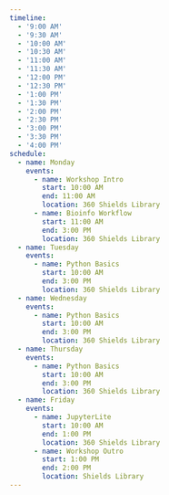 ```yaml
---
timeline:
  - '9:00 AM'
  - '9:30 AM'
  - '10:00 AM'
  - '10:30 AM'
  - '11:00 AM'
  - '11:30 AM'
  - '12:00 PM'
  - '12:30 PM'
  - '1:00 PM'
  - '1:30 PM'
  - '2:00 PM'
  - '2:30 PM'
  - '3:00 PM'
  - '3:30 PM'
  - '4:00 PM'
schedule:
  - name: Monday
    events:
      - name: Workshop Intro
        start: 10:00 AM
        end: 11:00 AM
        location: 360 Shields Library
      - name: Bioinfo Workflow
        start: 11:00 AM
        end: 3:00 PM
        location: 360 Shields Library
  - name: Tuesday
    events:
      - name: Python Basics
        start: 10:00 AM
        end: 3:00 PM
        location: 360 Shields Library
  - name: Wednesday
    events:
      - name: Python Basics
        start: 10:00 AM
        end: 3:00 PM
        location: 360 Shields Library
  - name: Thursday
    events:
      - name: Python Basics
        start: 10:00 AM
        end: 3:00 PM
        location: 360 Shields Library
  - name: Friday
    events:
      - name: JupyterLite
        start: 10:00 AM
        end: 1:00 PM
        location: 360 Shields Library
      - name: Workshop Outro
        start: 1:00 PM
        end: 2:00 PM
        location: Shields Library
---
```

